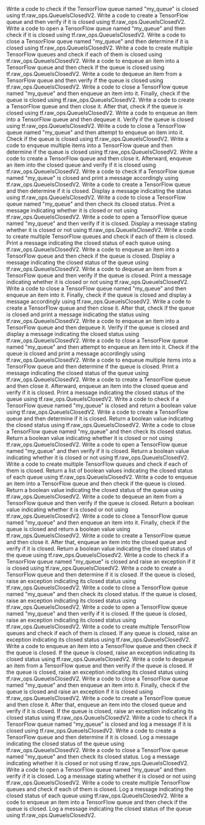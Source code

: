 Write a code to check if the TensorFlow queue named "my_queue" is closed using tf.raw_ops.QueueIsClosedV2.
Write a code to create a TensorFlow queue and then verify if it is closed using tf.raw_ops.QueueIsClosedV2.
Write a code to open a TensorFlow queue named "my_queue" and then check if it is closed using tf.raw_ops.QueueIsClosedV2.
Write a code to close a TensorFlow queue named "my_queue" and then determine if it is closed using tf.raw_ops.QueueIsClosedV2.
Write a code to create multiple TensorFlow queues and check if each of them is closed using tf.raw_ops.QueueIsClosedV2.
Write a code to enqueue an item into a TensorFlow queue and then check if the queue is closed using tf.raw_ops.QueueIsClosedV2.
Write a code to dequeue an item from a TensorFlow queue and then verify if the queue is closed using tf.raw_ops.QueueIsClosedV2.
Write a code to close a TensorFlow queue named "my_queue" and then enqueue an item into it. Finally, check if the queue is closed using tf.raw_ops.QueueIsClosedV2.
Write a code to create a TensorFlow queue and then close it. After that, check if the queue is closed using tf.raw_ops.QueueIsClosedV2.
Write a code to enqueue an item into a TensorFlow queue and then dequeue it. Verify if the queue is closed using tf.raw_ops.QueueIsClosedV2.
Write a code to close a TensorFlow queue named "my_queue" and then attempt to enqueue an item into it. Check if the queue is closed using tf.raw_ops.QueueIsClosedV2.
Write a code to enqueue multiple items into a TensorFlow queue and then determine if the queue is closed using tf.raw_ops.QueueIsClosedV2.
Write a code to create a TensorFlow queue and then close it. Afterward, enqueue an item into the closed queue and verify if it is closed using tf.raw_ops.QueueIsClosedV2.
Write a code to check if a TensorFlow queue named "my_queue" is closed and print a message accordingly using tf.raw_ops.QueueIsClosedV2.
Write a code to create a TensorFlow queue and then determine if it is closed. Display a message indicating the status using tf.raw_ops.QueueIsClosedV2.
Write a code to close a TensorFlow queue named "my_queue" and then check its closed status. Print a message indicating whether it is closed or not using tf.raw_ops.QueueIsClosedV2.
Write a code to open a TensorFlow queue named "my_queue" and then verify if it is closed. Display a message stating whether it is closed or not using tf.raw_ops.QueueIsClosedV2.
Write a code to create multiple TensorFlow queues and check if each of them is closed. Print a message indicating the closed status of each queue using tf.raw_ops.QueueIsClosedV2.
Write a code to enqueue an item into a TensorFlow queue and then check if the queue is closed. Display a message indicating the closed status of the queue using tf.raw_ops.QueueIsClosedV2.
Write a code to dequeue an item from a TensorFlow queue and then verify if the queue is closed. Print a message indicating whether it is closed or not using tf.raw_ops.QueueIsClosedV2.
Write a code to close a TensorFlow queue named "my_queue" and then enqueue an item into it. Finally, check if the queue is closed and display a message accordingly using tf.raw_ops.QueueIsClosedV2.
Write a code to create a TensorFlow queue and then close it. After that, check if the queue is closed and print a message indicating the status using tf.raw_ops.QueueIsClosedV2.
Write a code to enqueue an item into a TensorFlow queue and then dequeue it. Verify if the queue is closed and display a message indicating the closed status using tf.raw_ops.QueueIsClosedV2.
Write a code to close a TensorFlow queue named "my_queue" and then attempt to enqueue an item into it. Check if the queue is closed and print a message accordingly using tf.raw_ops.QueueIsClosedV2.
Write a code to enqueue multiple items into a TensorFlow queue and then determine if the queue is closed. Print a message indicating the closed status of the queue using tf.raw_ops.QueueIsClosedV2.
Write a code to create a TensorFlow queue and then close it. Afterward, enqueue an item into the closed queue and verify if it is closed. Print a message indicating the closed status of the queue using tf.raw_ops.QueueIsClosedV2.
Write a code to check if a TensorFlow queue named "my_queue" is closed and return a boolean value using tf.raw_ops.QueueIsClosedV2.
Write a code to create a TensorFlow queue and then determine if it is closed. Return a boolean value indicating the closed status using tf.raw_ops.QueueIsClosedV2.
Write a code to close a TensorFlow queue named "my_queue" and then check its closed status. Return a boolean value indicating whether it is closed or not using tf.raw_ops.QueueIsClosedV2.
Write a code to open a TensorFlow queue named "my_queue" and then verify if it is closed. Return a boolean value indicating whether it is closed or not using tf.raw_ops.QueueIsClosedV2.
Write a code to create multiple TensorFlow queues and check if each of them is closed. Return a list of boolean values indicating the closed status of each queue using tf.raw_ops.QueueIsClosedV2.
Write a code to enqueue an item into a TensorFlow queue and then check if the queue is closed. Return a boolean value indicating the closed status of the queue using tf.raw_ops.QueueIsClosedV2.
Write a code to dequeue an item from a TensorFlow queue and then verify if the queue is closed. Return a boolean value indicating whether it is closed or not using tf.raw_ops.QueueIsClosedV2.
Write a code to close a TensorFlow queue named "my_queue" and then enqueue an item into it. Finally, check if the queue is closed and return a boolean value using tf.raw_ops.QueueIsClosedV2.
Write a code to create a TensorFlow queue and then close it. After that, enqueue an item into the closed queue and verify if it is closed. Return a boolean value indicating the closed status of the queue using tf.raw_ops.QueueIsClosedV2.
Write a code to check if a TensorFlow queue named "my_queue" is closed and raise an exception if it is closed using tf.raw_ops.QueueIsClosedV2.
Write a code to create a TensorFlow queue and then determine if it is closed. If the queue is closed, raise an exception indicating its closed status using tf.raw_ops.QueueIsClosedV2.
Write a code to close a TensorFlow queue named "my_queue" and then check its closed status. If the queue is closed, raise an exception indicating its closed status using tf.raw_ops.QueueIsClosedV2.
Write a code to open a TensorFlow queue named "my_queue" and then verify if it is closed. If the queue is closed, raise an exception indicating its closed status using tf.raw_ops.QueueIsClosedV2.
Write a code to create multiple TensorFlow queues and check if each of them is closed. If any queue is closed, raise an exception indicating its closed status using tf.raw_ops.QueueIsClosedV2.
Write a code to enqueue an item into a TensorFlow queue and then check if the queue is closed. If the queue is closed, raise an exception indicating its closed status using tf.raw_ops.QueueIsClosedV2.
Write a code to dequeue an item from a TensorFlow queue and then verify if the queue is closed. If the queue is closed, raise an exception indicating its closed status using tf.raw_ops.QueueIsClosedV2.
Write a code to close a TensorFlow queue named "my_queue" and then enqueue an item into it. Finally, check if the queue is closed and raise an exception if it is closed using tf.raw_ops.QueueIsClosedV2.
Write a code to create a TensorFlow queue and then close it. After that, enqueue an item into the closed queue and verify if it is closed. If the queue is closed, raise an exception indicating its closed status using tf.raw_ops.QueueIsClosedV2.
Write a code to check if a TensorFlow queue named "my_queue" is closed and log a message if it is closed using tf.raw_ops.QueueIsClosedV2.
Write a code to create a TensorFlow queue and then determine if it is closed. Log a message indicating the closed status of the queue using tf.raw_ops.QueueIsClosedV2.
Write a code to close a TensorFlow queue named "my_queue" and then check its closed status. Log a message indicating whether it is closed or not using tf.raw_ops.QueueIsClosedV2.
Write a code to open a TensorFlow queue named "my_queue" and then verify if it is closed. Log a message stating whether it is closed or not using tf.raw_ops.QueueIsClosedV2.
Write a code to create multiple TensorFlow queues and check if each of them is closed. Log a message indicating the closed status of each queue using tf.raw_ops.QueueIsClosedV2.
Write a code to enqueue an item into a TensorFlow queue and then check if the queue is closed. Log a message indicating the closed status of the queue using tf.raw_ops.QueueIsClosedV2.